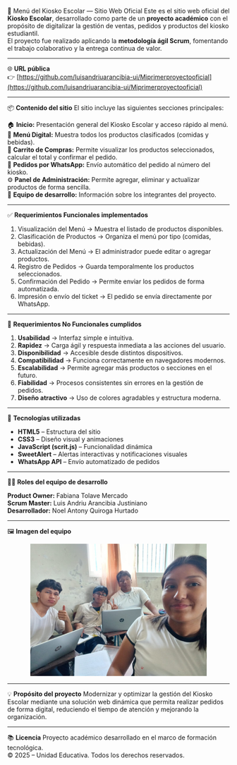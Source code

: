🍔 Menú del Kiosko Escolar — Sitio Web Oficial
Este es el sitio web oficial del **Kiosko Escolar**, desarrollado como parte de un **proyecto académico** con el propósito de digitalizar la gestión de ventas, pedidos y productos del kiosko estudiantil.  
El proyecto fue realizado aplicando la **metodología ágil Scrum**, fomentando el trabajo colaborativo y la entrega continua de valor.

---

🌐 **URL pública**  
👉 [https://github.com/luisandriuarancibia-ui/Miprimerproyectooficial](https://github.com/luisandriuarancibia-ui/Miprimerproyectooficial)

---

📦 **Contenido del sitio**
El sitio incluye las siguientes secciones principales:

🏠 **Inicio:** Presentación general del Kiosko Escolar y acceso rápido al menú.  
🍱 **Menú Digital:** Muestra todos los productos clasificados (comidas y bebidas).  
🛒 **Carrito de Compras:** Permite visualizar los productos seleccionados, calcular el total y confirmar el pedido.  
💬 **Pedidos por WhatsApp:** Envío automático del pedido al número del kiosko.  
⚙️ **Panel de Administración:** Permite agregar, eliminar y actualizar productos de forma sencilla.  
👥 **Equipo de desarrollo:** Información sobre los integrantes del proyecto.

---

✅ **Requerimientos Funcionales implementados**

1. Visualización del Menú → Muestra el listado de productos disponibles.  
2. Clasificación de Productos → Organiza el menú por tipo (comidas, bebidas).  
3. Actualización del Menú → El administrador puede editar o agregar productos.  
4. Registro de Pedidos → Guarda temporalmente los productos seleccionados.  
5. Confirmación del Pedido → Permite enviar los pedidos de forma automatizada.  
6. Impresión o envío del ticket → El pedido se envía directamente por WhatsApp.  

---

📱 **Requerimientos No Funcionales cumplidos**

1. **Usabilidad** → Interfaz simple e intuitiva.  
2. **Rapidez** → Carga ágil y respuesta inmediata a las acciones del usuario.  
3. **Disponibilidad** → Accesible desde distintos dispositivos.  
4. **Compatibilidad** → Funciona correctamente en navegadores modernos.  
5. **Escalabilidad** → Permite agregar más productos o secciones en el futuro.  
6. **Fiabilidad** → Procesos consistentes sin errores en la gestión de pedidos.  
7. **Diseño atractivo** → Uso de colores agradables y estructura moderna.  

---

🚀 **Tecnologías utilizadas**

- **HTML5** – Estructura del sitio  
- **CSS3** – Diseño visual y animaciones  
- **JavaScript (scrit.js)** – Funcionalidad dinámica  
- **SweetAlert** – Alertas interactivas y notificaciones visuales  
- **WhatsApp API** – Envío automatizado de pedidos  

---

👩‍💻 **Roles del equipo de desarrollo**

**Product Owner:** Fabiana Tolave Mercado  
**Scrum Master:** Luis Andriu Arancibia Justiniano  
**Desarrollador:** Noel Antony Quiroga Hurtado  

---

🖼️ **Imagen del equipo**

<p align="center">
  <img src="Imagen de WhatsApp 2025-10-11 a las 10.06.42_b55af622.jpg" alt="Equipo de desarrollo del Kiosko Escolar" width="400">
</p>

---

💡 **Propósito del proyecto**
Modernizar y optimizar la gestión del Kiosko Escolar mediante una solución web dinámica que permita realizar pedidos de forma digital, reduciendo el tiempo de atención y mejorando la organización.

---

📚 **Licencia**
Proyecto académico desarrollado en el marco de formación tecnológica.  
© 2025 – Unidad Educativa. Todos los derechos reservados.
